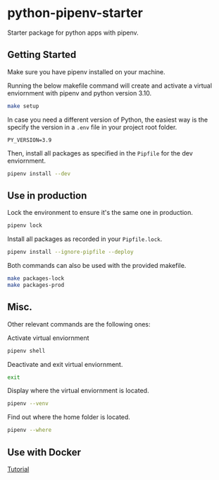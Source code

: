 # python-pipenv-starter

Starter package for python apps with pipenv.

## Getting Started

Make sure you have pipenv installed on your machine.

Running the below makefile command will create and activate a virtual enviornment with pipenv and python version 3.10.

```bash
make setup
```

In case you need a different version of Python, the easiest way is the specify the version in a `.env` file in your project root folder.

```env
PY_VERSION=3.9
```

Then, install all packages as specified in the `Pipfile` for the dev enviornment.

```bash
pipenv install --dev
```

## Use in production

Lock the environment to ensure it's the same one in production.

```bash
pipenv lock
```

Install all packages as recorded in your `Pipfile.lock`.

```bash
pipenv install --ignore-pipfile --deploy
```

Both commands can also be used with the provided makefile.

```bash
make packages-lock
make packages-prod
```

## Misc.

Other relevant commands are the following ones:

Activate virtual enviornment

```bash
pipenv shell
```

Deactivate and exit virtual enviornment.

```bash
exit
```

Display where the virtual enviornment is located.

```bash
pipenv --venv
```

Find out where the home folder is located.

```bash
pipenv --where
```

## Use with Docker

[Tutorial](https://sourcery.ai/blog/python-docker/)
